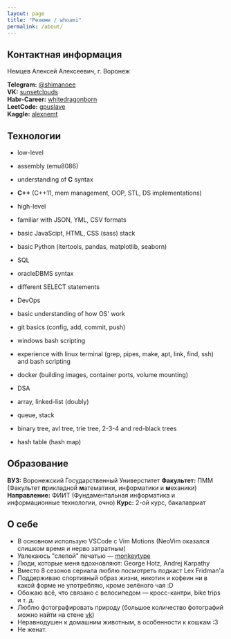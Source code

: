 ```yaml
---
layout: page
title: "Резюме / whoami"
permalink: /about/
---
```

## Контактная информация
Немцев Алексей Алексеевич, г. Воронеж  
  

**Telegram:** [@shimanoee](https://t.me/shimanoee)  
**VK:** [sunsetclouds](https://vk.com/sunsetclouds)  
**Habr-Career:** [whitedragonborn](https://career.habr.com/whitedragonborn)  
**LeetCode:** [gpuslave](https://leetcode.com/gpuslave/)  
**Kaggle:** [alexnemt](https://www.kaggle.com/alexnemt)  

## Технологии
- low-level
 - assembly (emu8086)
 - understanding of **C** syntax
 - **C++** (C++11, mem management, OOP, STL, DS implementations)

- high-level
 - familiar with JSON, YML, CSV formats
 - basic JavaScipt, HTML, CSS (sass) stack
 - basic Python (itertools, pandas, matplotlib, seaborn)

- SQL
 - oracleDBMS syntax
 - different SELECT statements 

- DevOps
 - basic understanding of how OS' work
 - git basics (config, add, commit, push)
 - windows bash scripting
 - experience with linux terminal (grep, pipes, make, apt, link, find, ssh) and bash scripting
 - docker (building images, container ports, volume mounting)

- DSA
 - array, linked-list (doubly)
 - queue, stack
 - binary tree, avl tree, trie tree, 2-3-4 and red-black trees
 - hash table (hash map)

## Образование
**ВУЗ:** Воронежский Государственный Универститет
**Факультет:** ПММ (Факультет **п**рикладной **м**атематики, информатики и **м**еханики)
**Направление:** ФИИТ (Фундаментальная информатика и информационные технологии, очно)
**Курс:** 2-ой курс, бакалавриат

## О себе
- В основном использую VSCode с Vim Motions (NeoVim оказался слишком время и нерво затратным)
- Увлекаюсь "слепой" печатью — [monkeytype](https://monkeytype.com/profile/sunsetclouds.)
- Люди, которые меня вдохновляют: George Hotz, Andrej Karpathy 
- Вместо 8 сезонов сериала люблю посмотреть подкаст Lex Fridman'а
- Поддерживаю спортивный образ жизни, никотин и кофеин ни в какой форме не употребляю, кроме зелёного чая :D
- Обожаю всё, что связано с велосипедом — кросс-кантри, bike trips и т. д.
- Люблю фотографировать природу (большое количество фотографий можно найти на стене [vk](https://vk.com/sunsetclouds))
- Неравнодушен к домашним животным, в особенности к кошкам :3
- Не женат.




<!-- [jekyll][jekyll-organization] /
[jekyll-organization]: https://github.com/jekyll -->
